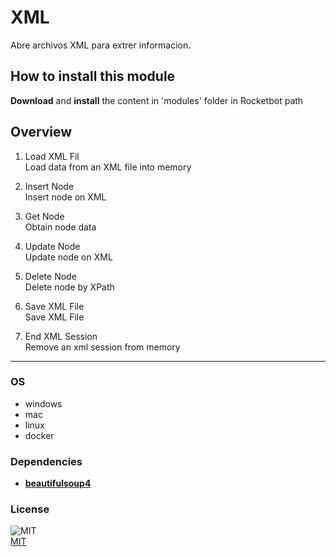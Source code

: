 



# XML
  
Abre archivos XML para extrer informacion.  

## How to install this module
  
__Download__ and __install__ the content in 'modules' folder in Rocketbot path  



## Overview


1. Load XML Fil  
Load data from an XML file into memory

2. Insert Node  
Insert node on XML

3. Get Node  
Obtain node data

4. Update Node  
Update node on XML

5. Delete Node  
Delete node by XPath

6. Save XML File  
Save XML File

7. End XML Session  
Remove an xml session from memory  




----
### OS

- windows
- mac
- linux
- docker

### Dependencies
- [**beautifulsoup4**](https://pypi.org/project/beautifulsoup4/)
### License
  
![MIT](https://camo.githubusercontent.com/107590fac8cbd65071396bb4d04040f76cde5bde/687474703a2f2f696d672e736869656c64732e696f2f3a6c6963656e73652d6d69742d626c75652e7376673f7374796c653d666c61742d737175617265)  
[MIT](http://opensource.org/licenses/mit-license.ph)